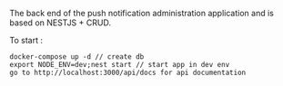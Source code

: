 

The back end of the push notification administration application and is based on NESTJS + CRUD.

To start :

    docker-compose up -d // create db
    export NODE_ENV=dev;nest start // start app in dev env
    go to http://localhost:3000/api/docs for api documentation

